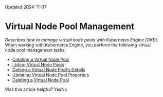 Updated 2024-11-07
# Virtual Node Pool Management
_Describes how to manage virtual node pools with Kubernetes Engine (OKE)._
When working with Kubernetes Engine, you perform the following virtual node pool management tasks:
  * [Creating a Virtual Node Pool](https://docs.oracle.com/en-us/iaas/Content/ContEng/Tasks/create-virtual-node-pool.htm#create-virtual-node-pool "Find out how to create a virtual node pool using Kubernetes Engine \(OKE\).")
  * [Listing Virtual Node Pools](https://docs.oracle.com/en-us/iaas/Content/ContEng/Tasks/list-virtual-node-pools.htm#list-virtual-nodepools "Find out how to list virtual node pools using Kubernetes Engine \(OKE\).")
  * [Getting a Virtual Node Pool's Details](https://docs.oracle.com/en-us/iaas/Content/ContEng/Tasks/get-virtual-node-pool.htm#get-virtual-nodepool "Find out how to get details of a specific virtual node pool using Kubernetes Engine \(OKE\).")
  * [Updating Virtual Node Pool Properties](https://docs.oracle.com/en-us/iaas/Content/ContEng/Tasks/contengmodifyingvirtualnodepool.htm#contengmodifyingvirtualnodepool "Find out how to modify properties of existing virtual node pools using Kubernetes Engine \(OKE\).")
  * [Deleting a Virtual Node Pool](https://docs.oracle.com/en-us/iaas/Content/ContEng/Tasks/delete-virtual-node-pool.htm#delete-virtual-nodepool "Find out how to delete a virtual node pool using Kubernetes Engine \(OKE\).")


Was this article helpful?
YesNo

